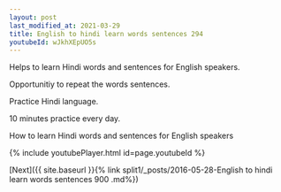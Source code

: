 ```yaml
---
layout: post
last_modified_at: 2021-03-29
title: English to hindi learn words sentences 294 
youtubeId: wJkhXEpUO5s
---
```

 
 
Helps to learn Hindi words and sentences for English speakers.

Opportunitiy to repeat the words sentences. 

Practice Hindi language. 
 
10 minutes practice every day. 
 
How to learn Hindi words and sentences for English speakers 
 
{% include youtubePlayer.html id=page.youtubeId %}
 
 
[Next]({{ site.baseurl }}{% link  split1/_posts/2016-05-28-English to hindi learn words sentences 900 .md%})
 
